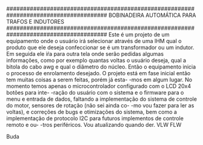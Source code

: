 ######################################################################################
                BOBINADEIRA AUTOMÁTICA PARA TRAFOS E INDUTORES
######################################################################################
  Este é um projeto de um equipamento onde o usuário irá selecionar através de uma IHM
qual o produto que ele deseja confeccionar se é um transformador ou um indutor.
  Em seguida ele iŕa para outra tela onde serão pedidas algumas informações, como por
exemplo quantas voltas o usuário deseja, qual a bitola do cabo awg e qual o diâmetro
do núcleo. Então o equipamento inicia o processo de enrolamento desejado.
O projeto está em fase inicial então tem muitas coisas a serem feitas, porém já esta-
-mos em algum lugar.
No momento temos apenas o microcontrolador configurado com o LCD 20x4 botões para inte-
-ração do usuário com o sistema e o firmware para o menu e entrada de dados, faltando
a implementação do sistema de controle do motor, sensores de rotação (não sei ainda co-
-mo vou fazer para ler as voltas), e correções de bugs e otimizações do sistema, bem
como a implementação de protocolo I2C para futuros implementos de controle remoto e ou-
-tros periféricos.
Vou atualizando quando der. VLW FLW

Buda
